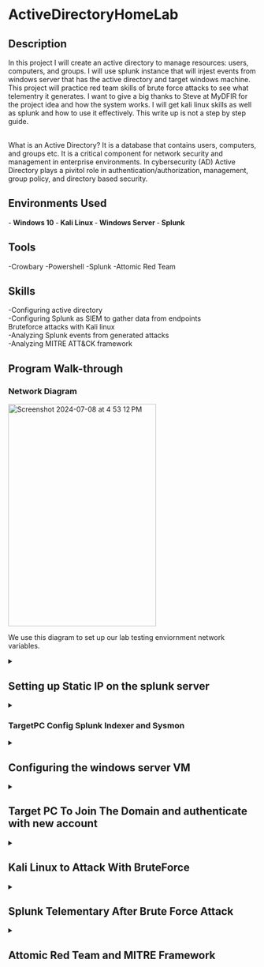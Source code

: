 # ActiveDirectoryHomeLab



<h2>Description</h2>
In this project I will create an active directory to manage resources: users, computers, and groups. I will use splunk instance that will injest events from windows server that has the active directory and target windows machine. This project will practice red team skills of brute force attacks to see what telementry it generates. I want to give a big thanks to Steve at MyDFIR for the project idea and how the system works. I will get kali linux skills as well as splunk and how to use it effectively. This write up is not a step by step guide.
<br />
<br />

What is an Active Directory? It is a database that contains users, computers, and groups etc. It is a critical component for network security and management in enterprise environments. In cybersecurity (AD) Active Directory plays a pivitol role in authentication/authorization, management, group policy, and directory based security.
<br />




<h2>Environments Used</h2>

-<b> Windows 10 </b>
-<b> Kali Linux </b>
-<b> Windows Server </b>
-<b> Splunk </b>

<h2>Tools</h2>
-Crowbary
-Powershell
-Splunk
-Attomic Red Team

<h2>Skills</h2>
-Configuring active directory
</br>
-Configuring Splunk as SIEM to gather data from endpoints
</br>
Bruteforce attacks with Kali linux
</br>
-Analyzing Splunk events from generated attacks
</br>
-Analyzing MITRE ATT&CK framework
</br>

<h2>Program Walk-through</h2>

<h3> Network Diagram</h3>
<img width="300" height="450" alt="Screenshot 2024-07-08 at 4 53 12 PM" src="https://github.com/Developer-AaronB/ActiveDirectoryHomeLab/assets/91814805/d404c082-bdb4-452a-83dc-fc6c0717618d">

We use this diagram to set up our lab testing enviornment network variables. 
</br>

<details>
 <summary><h2> Setting up Static IP on the splunk server </h2></summary>
In order to set this up on the splunk server vm, I had to use the command: sudo nano /etc/netplan/00-installer-config.yaml. This file was the only one in the etc folder. Which brought me up to this screen which allowed me to set my static IP to the one in the diagram. I am currently in the Network layer 3 of the OSI model by configuring all of the static IP addresses.
</br>
<img width="450" height="450" alt="Screenshot 2024-07-09 at 12 26 55 PM" src="https://github.com/Developer-AaronB/ActiveDirectoryHomeLab/assets/91814805/8b2cee7e-a062-4200-a958-0b7839b9c881">
</br>
I had to use command  sudo netplan apply to finalize all changes. 
</br>
<img width="1101" alt="Screenshot 2024-07-10 at 4 02 24 PM" src="https://github.com/Developer-AaronB/ActiveDirectoryHomeLab/assets/91814805/25bb4988-1564-4ea5-a836-1a0c3c8568f8">
</br>
This will run with the user splunk is online everytime. Then I wanted to make sure my vm-host-pc is now renamed to target-pc which will distinguish itself in the labs.
</br>
</details>

<details>
<summary><h3>TargetPC Config Splunk Indexer and Sysmon</h3></summary>
<img width="753" alt="Screenshot 2024-07-10 at 4 10 24 PM" src="https://github.com/Developer-AaronB/ActiveDirectoryHomeLab/assets/91814805/e5a14504-1b2d-4f8a-8699-778723f4f4f4">
</br>
The target pc had the same IP address as the windows server in the diagram I had set up. I had to go into the network adapter settings to configure it as a static IP. This will prevent any IP conflicts from happening. 
</br>
<img width="557" alt="Screenshot 2024-07-10 at 4 18 12 PM" src="https://github.com/Developer-AaronB/ActiveDirectoryHomeLab/assets/91814805/ed88a102-ffe2-470e-bea0-ce4a15603058">
</br>
One of the main problems I ran into was the account creation for splunk enterprise. It took two weeks fo non stop calling to customer service to resolve the "48 hour wait time" specified for trial email. After the problem was resolved I was able to download splunk and indexer, which I made sure to put the correct IP address of the target-Pc.
</br>
<img width="829" alt="Screenshot 2024-07-10 at 4 35 27 PM" src="https://github.com/Developer-AaronB/ActiveDirectoryHomeLab/assets/91814805/3647c99c-f96f-47c5-9d8d-8334ccf46fde">
</br>
These configurations are instructing the splunk forwarder to push events releated to applications, security, and sysmon over to the splunk server. All the indexes are pointing to the endpoints which any event from  the endpoint will be pushed into our splunk server. Thanks to youtuber steve for providing this part in the homelab.
</br>
<img width="1034" alt="Screenshot 2024-07-10 at 5 06 38 PM" src="https://github.com/Developer-AaronB/ActiveDirectoryHomeLab/assets/91814805/64481b99-b438-4e65-b5a8-f4bd1e50536f">
</br>
The indexes on splunk did not have endpoint which needed to be created since we updated the local directory files with the config file for endpoints. The port that the new index needed to listen on was 9997. After clicking save, I was already able to see events from my target-pc. I made a search for index=endpoint (last 24hours)
<img width="1026" alt="Screenshot 2024-07-10 at 5 10 14 PM" src="https://github.com/Developer-AaronB/ActiveDirectoryHomeLab/assets/91814805/4b2e5a0f-88f2-4e1e-a6ae-4138bb5fe7f6">
</br>
</details>

<details>
<summary><h2>Configuring the windows server VM</h2></summary>
<img width="910" alt="Screenshot 2024-07-10 at 5 24 59 PM" src="https://github.com/Developer-AaronB/ActiveDirectoryHomeLab/assets/91814805/fc7a6126-36a6-442f-9902-c474baa89535">
</br>
I had to configure the server to have the correct static IP to prevent any errors into our active directory. Once it was configured I used ipconfig command to check the static ip as well as ping google.com for connectivity.
</br>
<img width="1133" alt="Screenshot 2024-07-10 at 5 29 41 PM" src="https://github.com/Developer-AaronB/ActiveDirectoryHomeLab/assets/91814805/5c7eda48-1002-4e85-a76c-f96a1f7686cd">
</br>
I had to promote this server to a domain controller by adding it to a new forest calling it mydfir.local with a password. I learned that attackers love to target domain controllers since it has access to everything which contains password hashes. Any activity report in this file would mean the server has been compromised.
</br>
<img width="724" alt="Screenshot 2024-07-10 at 5 34 40 PM" src="https://github.com/Developer-AaronB/ActiveDirectoryHomeLab/assets/91814805/71a598e0-5aa3-4e28-8289-34de4ec82179">
</br>
<img width="845" alt="Screenshot 2024-07-10 at 5 36 34 PM" src="https://github.com/Developer-AaronB/ActiveDirectoryHomeLab/assets/91814805/15968129-20ba-4cb5-87c2-ca1722025eaa">
</br>
I had to set up some test departments and fill in some users into the correct groups. In a higher enterprise this would be broken up by departments.
</br>
</details>

<details>
<summary><h2>Target PC To Join The Domain and authenticate with new account</h2></summary>

<img width="778" alt="Screenshot 2024-07-10 at 5 43 45 PM" src="https://github.com/Developer-AaronB/ActiveDirectoryHomeLab/assets/91814805/f7adeb75-7634-45cd-a901-057a5be41c1c">
</br>
The error from target machine does not know how to resolve the mydfir.local domain. I had to change the network adapter properties to change IPv4.
</br>
<img width="423" alt="Screenshot 2024-07-10 at 5 48 14 PM" src="https://github.com/Developer-AaronB/ActiveDirectoryHomeLab/assets/91814805/b9d8055a-fb37-4dd8-81c5-5cc87b643650">
</br>
<img width="1100" alt="Screenshot 2024-07-10 at 5 49 44 PM" src="https://github.com/Developer-AaronB/ActiveDirectoryHomeLab/assets/91814805/ce7ac2c9-fdad-4ec1-91b2-29263e959d6e">
</br>
I had to restart the target pc and now select other user while making sure it pointed to the domain mydfir. I logged in with the test account and now we have two machines talking with each other. It will pass events to our splunk server now. 

</details>


<details>
 <summary><h2>Kali Linux to Attack With BruteForce</h2></summary>
<img width="1015" alt="Screenshot 2024-07-10 at 6 17 21 PM" src="https://github.com/Developer-AaronB/ActiveDirectoryHomeLab/assets/91814805/04c5871e-0203-4856-a633-99c9bb7324dc">
</br
I had to configure the network IP to the one specified in the network model diagram. Then I pinged google.com to make sure there was connectivity as well as pinging the splunk server.
</br>
<img width="778" alt="Screenshot 2024-07-10 at 6 20 36 PM" src="https://github.com/Developer-AaronB/ActiveDirectoryHomeLab/assets/91814805/836e0876-35da-495f-b758-3035263ec18c">
</br>
 Next I had to install crowbar in kali for brute force attacks using the command (sudo apt-get install -y crowbar).
</br>
 <img width="518" alt="Screenshot 2024-07-11 at 12 33 58 PM" src="https://github.com/Developer-AaronB/ActiveDirectoryHomeLab/assets/91814805/7b1d2589-8a1c-4533-8d11-dcd6587ab0b6">
</br>
The next phase I had to use crowbar -b flag to specify the service RDP (remote desktop protocol) targeting the account terry smith with the -u flag. With the command I had to include the -C flag to specify a password list. Which I created called password.txt file than after I had to include the IP address 192.168.10.100/32 which I only wanted to target that specific IP. Once executed it will try out all passwords in the txt file. 
</br>
<img width="961" alt="Screenshot 2024-07-11 at 12 51 21 PM" src="https://github.com/Developer-AaronB/ActiveDirectoryHomeLab/assets/91814805/a9564a15-7cb0-4a6d-8189-649a1789bb36">
</details>

<details>
<summary><h2>Splunk Telementary After Brute Force Attack </h2></summary>
Searching on splunk using the index=endpoint tsmith within the last 15 minutes since I just made the attack on kali.
</br>
<img width="822" alt="Screenshot 2024-07-11 at 1 04 09 PM" src="https://github.com/Developer-AaronB/ActiveDirectoryHomeLab/assets/91814805/d52028a6-542e-4d16-ad5d-ee5084cda024">
</br>
I thought this was so incredible seeing the 20 events as the bruteforce tool made 20 attacks from the password.txt file created. Event code 4625 showed the account failed to log in.
</br>
<img width="543" alt="Screenshot 2024-07-11 at 1 08 18 PM" src="https://github.com/Developer-AaronB/ActiveDirectoryHomeLab/assets/91814805/266fdc7e-fc49-40b0-bb58-3e5c53031d40">
</br>
<img width="571" alt="Screenshot 2024-07-11 at 1 11 12 PM" src="https://github.com/Developer-AaronB/ActiveDirectoryHomeLab/assets/91814805/03bc732e-c2b2-4499-9e17-e85c7ae3c55d">

</br>
The code 4624 which registered as an event the account sucessfully logged in. Which means one of the passwords finally made it through. Recommendations: Have invalid attempts policy to lockout user with so many unsucessful attempts. This will prevent a brute force attack from happening. 
</br>
<img width="420" alt="Screenshot 2024-07-11 at 1 11 56 PM" src="https://github.com/Developer-AaronB/ActiveDirectoryHomeLab/assets/91814805/e5508d76-a058-4c39-83bc-87fd178ab5b7">
</br>
</details>


<details>
<summary><h2>Attomic Red Team and MITRE Framework</h2></summary>
</br>
<img width="558" alt="Screenshot 2024-07-11 at 1 34 20 PM" src="https://github.com/Developer-AaronB/ActiveDirectoryHomeLab/assets/91814805/7a5bb4df-74a2-450c-8bf5-00636c81b8ea">
</br>
When you run this command, it allows the current user to run scripts and load configuration files without being blocked or warned. This can be useful for running scripts from untrusted sources or for development purposes, but it also increases the risk of running malicious code, so it should be used with caution.
</br>
I had to set up an Exclusion on the C drive due to windows blocking the attomic red team files.
</br>
<img width="416" alt="Screenshot 2024-07-11 at 1 36 57 PM" src="https://github.com/Developer-AaronB/ActiveDirectoryHomeLab/assets/91814805/ffe93d7e-cf62-4b16-9fd2-100b969a40e1">
</br>

<img width="1032" alt="Screenshot 2024-07-11 at 1 40 32 PM" src="https://github.com/Developer-AaronB/ActiveDirectoryHomeLab/assets/91814805/b9a35c43-012b-407e-8273-9aeefa8821ed">
</br>
The persistence attack used is T1136.001, which was to create a new local account user. 
</br>
<img width="538" alt="Screenshot 2024-07-11 at 1 39 35 PM" src="https://github.com/Developer-AaronB/ActiveDirectoryHomeLab/assets/91814805/7a0fe17c-0641-4048-8260-5f83e5c1468a">
</br>
Account user created which will send telementary to the splunk SIEM. 
</br>
<img width="815" alt="Screenshot 2024-07-11 at 1 48 15 PM" src="https://github.com/Developer-AaronB/ActiveDirectoryHomeLab/assets/91814805/b74d33ac-3252-488f-8547-9fee441d0ab6">
</br>

<Summary><h2>Command and Scripting Interpreter Attomic Red Team</h2></Summary>
</br>
<img width="1032" alt="Screenshot 2024-07-11 at 1 40 32 PM" src="https://github.com/Developer-AaronB/ActiveDirectoryHomeLab/assets/91814805/67c2bdb9-ddb0-42c2-9f6a-d8e61bd99ed6">
</br>
<img width="1095" alt="Screenshot 2024-07-11 at 1 44 20 PM" src="https://github.com/Developer-AaronB/ActiveDirectoryHomeLab/assets/91814805/bfd8536e-45c6-4548-8e1f-6466b3c9be45">
</br>
The windows security defender is already picking up some threats from the attack technique T1059.001.
</br>

</details>










